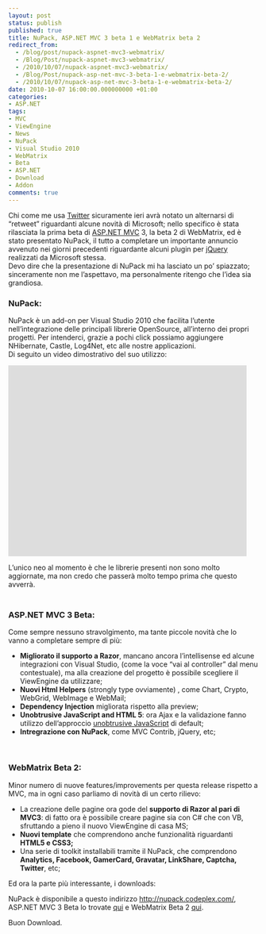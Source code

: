 ```yaml
---
layout: post
status: publish
published: true
title: NuPack, ASP.NET MVC 3 beta 1 e WebMatrix beta 2
redirect_from: 
  - /blog/post/nupack-aspnet-mvc3-webmatrix/
  - /Blog/Post/nupack-aspnet-mvc3-webmatrix/
  - /2010/10/07/nupack-aspnet-mvc3-webmatrix/
  - /Blog/Post/nupack-asp-net-mvc-3-beta-1-e-webmatrix-beta-2/
  - /2010/10/07/nupack-asp-net-mvc-3-beta-1-e-webmatrix-beta-2/
date: 2010-10-07 16:00:00.000000000 +01:00
categories:
- ASP.NET
tags:
- MVC
- ViewEngine
- News
- NuPack
- Visual Studio 2010
- WebMatrix
- Beta
- ASP.NET
- Download
- Addon
comments: true
---
```

<p>Chi come me usa <a title="Imperugo Twitter Account" href="http://twitter.com/imperugo" rel="nofollow" target="_blank">Twitter</a> sicuramente ieri avrà notato un alternarsi di “retweet” riguardanti alcune novità di Microsoft; nello specifico è stata rilasciata la prima beta di <a href="http://www.imperugo.tostring.it/tags/archive/mvc">ASP.NET MVC</a> 3, la beta 2 di WebMatrix, ed è stato presentato NuPack, il tutto a completare un importante annuncio avvenuto nei giorni precedenti riguardante alcuni plugin per <a href="http://tostring.it/Tags/Archive/JQuery">jQuery</a> realizzati da Microsoft stessa.     <br />Devo dire che la presentazione di NuPack mi ha lasciato un po’ spiazzato; sinceramente non me l’aspettavo, ma personalmente ritengo che l’idea sia grandiosa.</p>  <h3><font style="font-weight: bold">NuPack:</font></h3>  <p>NuPack è un add-on per Visual Studio 2010 che facilita l’utente nell’integrazione delle principali librerie OpenSource, all’interno dei propri progetti. Per intenderci, grazie a pochi click possiamo aggiungere NHibernate, Castle, Log4Net, etc alle nostre applicazioni.    <br />Di seguito un video dimostrativo del suo utilizzo:</p>  <div style="padding-bottom: 0px; margin: 0px; padding-left: 0px; padding-right: 0px; display: inline; float: none; padding-top: 0px" id="scid:5737277B-5D6D-4f48-ABFC-DD9C333F4C5D:988bbd42-5431-412b-ab98-83c85ad1be54" class="wlWriterEditableSmartContent"><div><object width="480" height="385"><param name="movie" value="http://www.youtube.com/v/Y_n7vwoKVDo?hl=en&amp;hd=1"></param><embed src="http://www.youtube.com/v/Y_n7vwoKVDo?hl=en&amp;hd=1" type="application/x-shockwave-flash" width="480" height="385"></embed></object></div></div>  <p>L’unico neo al momento è che le librerie presenti non sono molto aggiornate, ma non credo che passerà molto tempo prima che questo avverrà.</p>  <h3>   <br /><font style="font-weight: bold">ASP.NET MVC 3 Beta:</font></h3>  <p>Come sempre nessuno stravolgimento, ma tante piccole novità che lo vanno a completare sempre di più:</p>  <ul>   <li><b>Migliorato il supporto a Razor</b>, mancano ancora l’intellisense ed alcune integrazioni con Visual Studio, (come la voce “vai al controller” dal menu contestuale), ma alla creazione del progetto è possibile scegliere il ViewEngine da utilizzare; </li>    <li><b>Nuovi Html Helpers</b> (strongly type ovviamente) , come Chart, Crypto, WebGrid, WebImage e WebMail; </li>    <li><b>Dependency Injection</b> migliorata rispetto alla preview; </li>    <li><b>Unobtrusive JavaScript and HTML 5</b>: ora Ajax e la validazione fanno utilizzo dell’approccio <a title="unobtrusive JavaScript wiki" href="http://en.wikipedia.org/wiki/Unobtrusive_JavaScript" rel="nofollow" target="_blank">unobtrusive JavaScript</a> di default; </li>    <li><b>Intregrazione con NuPack</b>, come MVC Contrib, jQuery, etc; </li> </ul>  <p>&#160;</p>  <h3><font style="font-weight: bold">WebMatrix Beta 2:</font></h3>  <p>Minor numero di nuove features/improvements per questa release rispetto a MVC, ma in ogni caso parliamo di novità di un certo rilievo:</p>  <ul>   <li>La creazione delle pagine ora gode del <strong>supporto di Razor al pari di MVC3</strong>: di fatto ora è possibile creare pagine sia con C# che con VB, sfruttando a pieno il nuovo ViewEngine di casa MS; </li>    <li><strong>Nuovi template</strong> che comprendono anche funzionalità riguardanti <strong>HTML5 e CSS3;</strong> </li>    <li>Una serie di toolkit installabili tramite il NuPack, che comprendono <strong>Analytics, Facebook, GamerCard, Gravatar, LinkShare, Captcha, Twitter</strong>, etc; </li> </ul>  <p>Ed ora la parte più interessante, i downloads:</p>  <p>NuPack è disponibile a questo indirizzo <a href="http://nupack.codeplex.com/">http://nupack.codeplex.com/</a>, ASP.NET MVC 3 Beta lo trovate <a title="ASP.NET MVC3 Beta Downlaod" href="http://www.microsoft.com/downloads/en/details.aspx?FamilyID=0abac7a3-b302-4644-bd43-febf300b2c51&amp;displaylang=en" rel="nofollow" target="_blank">qui</a> e WebMatrix Beta 2 <a title="WebMatrix Beta 2 Download" href="http://www.microsoft.com/web/webmatrix/" rel="nofollow" target="_blank">qui</a>.</p>  <p>Buon Download.</p>
